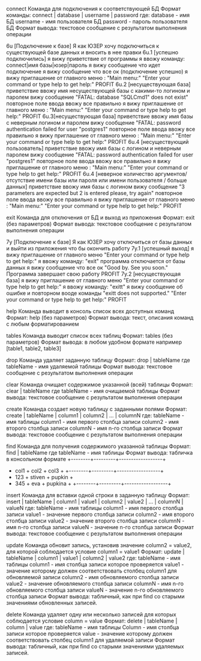 
сonnect
Команда для подключения к соответствующей БД
Формат команды: connect | database | username | password
где: database - имя БД
username -  имя пользователя БД
password - пароль пользователя БД
Формат вывода: текстовое сообщение с результатом выполнения операции

6u [Подключение к базе] Я как ЮЗЕР хочу подключиться к существующей базе данных и вносить в нее правки
    6u.1 [успешно подключились]
        я вижу приветствие от программы
        я ввожу команду: connect|имя базы|юзер|пароль
        я вижу сообщение что идет подключение
        я вижу сообщение что все ок (подключение успешно)
        я вижу приглашение от главного меню :
        "Main menu:"
        "Enter your command or type help to get help:"
        PROFIT
    6u.2 [несуществующая база]
        приветствие
        ввожу имя несуществующей базы c какими-то логином и паролем
        вижу сообщение "FATAL: database "SQLCmd1" does not exist"
        повторное поле ввода
        ввожу все правильно
        я вижу приглашение от главного меню :
        "Main menu:"
        "Enter your command or type help to get help:"
        PROFIT
    6u.3[несуществующая база]
        приветствие
        ввожу имя базы c неверным логином и паролем
        вижу сообщение "FATAL: password authentication failed for user "postgres1"
        повторное поле ввода
        ввожу все правильно
        я вижу приглашение от главного меню :
        "Main menu:"
        "Enter your command or type help to get help:"
        PROFIT
    6u.4 [несуществующий пользователь]
        приветствие
        ввожу имя базы c логином и неверным паролем
        вижу сообщение "FATAL: password authentication failed for user "postgres1"
        повторное поле ввода
        ввожу все правильно
        я вижу приглашение от главного меню :
        "Main menu:"
        "Enter your command or type help to get help:"
        PROFIT
    6u.4 [неверное количество аргументов/ отсутствие имени базы или пароля или имени пользователя / больше данных]
        приветствие
        ввожу имя базы c логином
        вижу сообщение "3 parameters are expected but 2 is entered please, try again"
        повторное поле ввода
        ввожу все правильно
        я вижу приглашение от главного меню :
        "Main menu:"
        "Enter your command or type help to get help:"
        PROFIT


exit
Команда для отключения от БД и выход из приложения
Формат: exit (без параметров)
Формат вывода: текстовое сообщение с результатом выполнения операции

7y [Подключение к базе] Я как ЮЗЕР хочу отключиться от базы данных и выйти из приложения что бы окончить работу
    7y.1 [успешный выход]
        я вижу приглашение от главного меню
        "Enter your command or type help to get help:"
        я ввожу команду: "exit"
        программа отключается от базы данных
        я вижу сообщение что все ок
        "Good by. See you soon."
        Программа завершает свою работу
        PROFIT
    7y.2 [несуществующая база]
        я вижу приглашение от главного меню
        "Enter your command or type help to get help:"
        я ввожу команду: "exitt"
        я вижу сообщение об ошибке и повторном вооде команды
        "exitt does not supported."
        "Enter your command or type help to get help:"
        PROFIT

help
Команда выводит в консоль список всех доступных команд
Формат: help (без параметров)
Формат вывода: текст, описания команд с любым форматированием

tables
Команда выводит список всех таблиц
Формат: tables (без параметров)
Формат вывода:
в любом удобном формате
например [table1, table2, table3]

drop
Команда удаляет заданную таблицу
Формат: drop | tableName
где tableName - имя удаляемой таблицы
Формат вывода: текстовое сообщение с результатом выполнения операции

clear
Команда очищает содержимое указанной (всей) таблицы
Формат: clear | tableName
где tableName - имя очищаемой таблицы
Формат вывода: текстовое сообщение с результатом выполнения операции

create
Команда создает новую таблицу с заданными полями
Формат: create | tableName | column1 | column2 | ... | columnN
где: tableName - имя таблицы
column1 - имя первого столбца записи
column2 - имя второго столбца записи
columnN - имя n-го столбца записи
Формат вывода: текстовое сообщение с результатом выполнения операции

find
Команда для получения содержимого указанной таблицы
Формат: find | tableName
где tableName - имя таблицы
Формат вывода: табличка в консольном формате
+--------+---------+------------------+
+  col1  +  col2   +       col3       +
+--------+---------+------------------+
+  123   +  stiven +     pupkin       +
+  345   +  eva    +     pupkina      +
+--------+---------+------------------+

insert
Команда для вставки одной строки в заданную таблицу
Формат: insert | tableName | column1 | value1 | column2 | value2 | ... | columnN | valueN
где: tableName - имя таблицы
column1 - имя первого столбца записи
value1 - значение первого столбца записи
column2 - имя второго столбца записи
value2 - значение второго столбца записи
columnN - имя n-го столбца записи
valueN - значение n-го столбца записи
Формат вывода: текстовое сообщение с результатом выполнения операции

update
Команда обновит запись, установив значение column2 = value2, для которой соблюдается условие column1 = value1
Формат: update | tableName | column1 | value1 | column2 | value2
где: tableName - имя таблицы
column1 - имя столбца записи которое проверяется
value1 - значение которому должен соответствовать столбец column1 для обновляемой записи
column2 - имя обновляемого столбца записи
value2 - значение обновляемого столбца записи
columnN - имя n-го обновляемого столбца записи
valueN - значение n-го обновляемого столбца записи
Формат вывода: табличный, как при find со старыми значениями обновленных записей.

delete
Команда удаляет одну или несколько записей для которых соблюдается условие column = value
Формат: delete | tableName | column | value
где: tableName - имя таблицы
Column - имя столбца записи которое проверяется
value - значение которому должен соответствовать столбец column1 для удаляемой записи
Формат вывода: табличный, как при find со старыми значениями удаляемых записей.